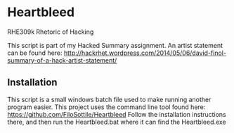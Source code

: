Heartbleed
==========

RHE309k Rhetoric of Hacking 

This script is part of my Hacked Summary assignment. An artist statement can be found here: http://hackrhet.wordpress.com/2014/05/06/david-finol-summary-of-a-hack-artist-statement/

Installation
-----------
This script is a small windows batch file used to make running another program easier.
This project uses the command line tool found here: https://github.com/FiloSottile/Heartbleed
Follow the installation instructions there, and then run the Heartbleed.bat where it can find the Heartbleed.exe 
